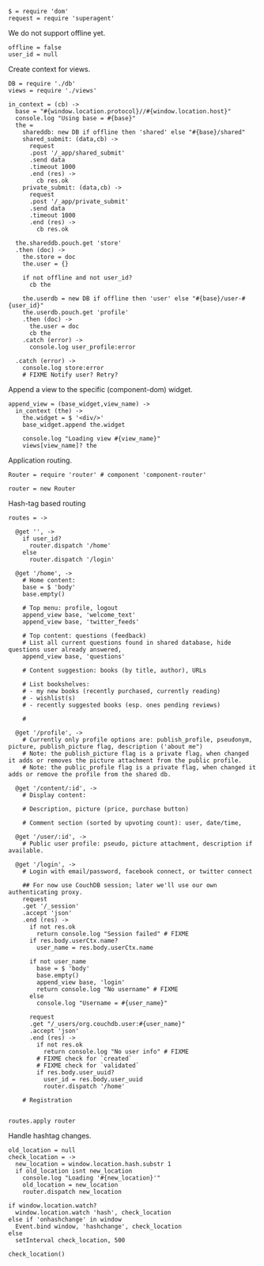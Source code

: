    $ = require 'dom'
    request = require 'superagent'

We do not support offline yet.

    offline = false
    user_id = null

Create context for views.

    DB = require './db'
    views = require './views'

    in_context = (cb) ->
      base = "#{window.location.protocol}//#{window.location.host}"
      console.log "Using base = #{base}"
      the =
        shareddb: new DB if offline then 'shared' else "#{base}/shared"
        shared_submit: (data,cb) ->
          request
          .post '/_app/shared_submit'
          .send data
          .timeout 1000
          .end (res) ->
            cb res.ok
        private_submit: (data,cb) ->
          request
          .post '/_app/private_submit'
          .send data
          .timeout 1000
          .end (res) ->
            cb res.ok

      the.shareddb.pouch.get 'store'
      .then (doc) ->
        the.store = doc
        the.user = {}

        if not offline and not user_id?
          cb the

        the.userdb = new DB if offline then 'user' else "#{base}/user-#{user_id}"
        the.userdb.pouch.get 'profile'
        .then (doc) ->
          the.user = doc
          cb the
        .catch (error) ->
          console.log user_profile:error

      .catch (error) ->
        console.log store:error
        # FIXME Notify user? Retry?

Append a view to the specific (component-dom) widget.

    append_view = (base_widget,view_name) ->
      in_context (the) ->
        the.widget = $ '<div/>'
        base_widget.append the.widget

        console.log "Loading view #{view_name}"
        views[view_name]? the

Application routing.

    Router = require 'router' # component 'component-router'

    router = new Router

Hash-tag based routing

    routes = ->

      @get '', ->
        if user_id?
          router.dispatch '/home'
        else
          router.dispatch '/login'

      @get '/home', ->
        # Home content:
        base = $ 'body'
        base.empty()

        # Top menu: profile, logout
        append_view base, 'welcome_text'
        append_view base, 'twitter_feeds'

        # Top content: questions (feedback)
        # List all current questions found in shared database, hide questions user already answered,
        append_view base, 'questions'

        # Content suggestion: books (by title, author), URLs

        # List bookshelves:
        # - my new books (recently purchased, currently reading)
        # - wishlist(s)
        # - recently suggested books (esp. ones pending reviews)

        # 

      @get '/profile', ->
        # Currently only profile options are: publish_profile, pseudonym, picture, publish_picture flag, description ('about me")
        # Note: the publish_picture flag is a private flag, when changed it adds or removes the picture attachment from the public profile.
        # Note: the public_profile flag is a private flag, when changed it adds or remove the profile from the shared db.

      @get '/content/:id', ->
        # Display content:

        # Description, picture (price, purchase button)

        # Comment section (sorted by upvoting count): user, date/time,

      @get '/user/:id', ->
        # Public user profile: pseudo, picture attachment, description if available.

      @get '/login', ->
        # Login with email/password, facebook connect, or twitter connect

        ## For now use CouchDB session; later we'll use our own authenticating proxy.
        request
        .get '/_session'
        .accept 'json'
        .end (res) ->
          if not res.ok
            return console.log "Session failed" # FIXME
          if res.body.userCtx.name?
            user_name = res.body.userCtx.name

          if not user_name
            base = $ 'body'
            base.empty()
            append_view base, 'login'
            return console.log "No username" # FIXME
          else
            console.log "Username = #{user_name}"

          request
          .get "/_users/org.couchdb.user:#{user_name}"
          .accept 'json'
          .end (res) ->
            if not res.ok
              return console.log "No user info" # FIXME
            # FIXME check for `created`
            # FIXME check for `validated`
            if res.body.user_uuid?
              user_id = res.body.user_uuid
              router.dispatch '/home'

        # Registration


    routes.apply router

Handle hashtag changes.

    old_location = null
    check_location = ->
      new_location = window.location.hash.substr 1
      if old_location isnt new_location
        console.log "Loading '#{new_location}'"
        old_location = new_location
        router.dispatch new_location

    if window.location.watch?
      window.location.watch 'hash', check_location
    else if 'onhashchange' in window
      Event.bind window, 'hashchange', check_location
    else
      setInterval check_location, 500

    check_location()
